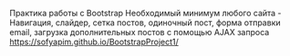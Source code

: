 
Практика работы с Bootstrap
Необходимый минимум любого сайта - Навигация, слайдер, сетка постов, одиночный пост, форма отправки email, загрузка дополнительных постов с помощью AJAX запроса
https://sofyapim.github.io/BootstrapProject1/
